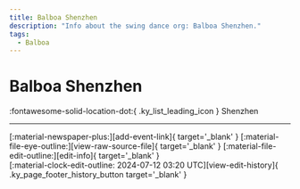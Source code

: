 ```yaml
---
title: Balboa Shenzhen
description: "Info about the swing dance org: Balboa Shenzhen."
tags:
  - Balboa
---
```


# Balboa Shenzhen

:fontawesome-solid-location-dot:{ .ky_list_leading_icon } Shenzhen  


---

<div class="ky_page_footer" markdown>
<div class="ky_page_footer_trailing" markdown="span">
[:material-newspaper-plus:][add-event-link]{ target='_blank' }
[:material-file-eye-outline:][view-raw-source-file]{ target='_blank' }
[:material-file-edit-outline:][edit-info]{ target='_blank' }
</div>
<div class="ky_page_footer_leading" markdown="span">
[:material-clock-edit-outline: 2024-07-12 03:20 UTC][view-edit-history]{ .ky_page_footer_history_button target='_blank' }
</div>
</div>

[add-event-link]: https://github.com/swingdance/events/issues/new?assignees=&labels=add+event&projects=&template=02-add_entity.yml&title=%5Bcn%5D%20%3CName%3E&region=cn&province=Guangdong&city=Shenzhen&org_id=balboa-shenzhen "Add Event"
[view-raw-source-file]: https://github.com/swingdance/orgs/blob/main/cn/balboa-shenzhen.json "View Raw Source File"
[edit-info]: https://github.com/swingdance/orgs/issues/new?assignees=&labels=update+org&projects=&template=03-update_entity.yml&title=%5Bcn%5D%20Balboa%20Shenzhen&region=cn&id=balboa-shenzhen&name=Balboa%20Shenzhen "Edit Info"

[view-edit-history]: https://github.com/swingdance/orgs/commits/main/cn/balboa-shenzhen.json "View Edit History"

